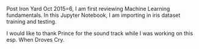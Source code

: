 Post Iron Yard Oct 2015=6, I am first reviewing Machine Learning fundamentals.  In this Jupyter Notebook, I am importing in iris dataset training and testing.

I would like to thank Prince for the sound track while I was working on this esp. When Droves Cry.
